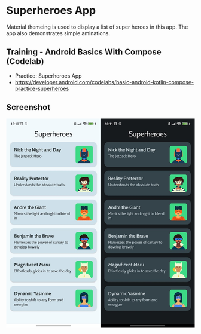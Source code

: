 Superheroes App
=================================

Material themeing is used to display a list of super heroes in this app.
The app also demonstrates simple aminations.

Training - Android Basics With Compose (Codelab)
--------------
* Practice: Superheroes App
* https://developer.android.com/codelabs/basic-android-kotlin-compose-practice-superheroes

Screenshot
--------------
![Screenshot](Screenshot_com.krebyy.superheroes.png "Sperheroes App - Screenshot")